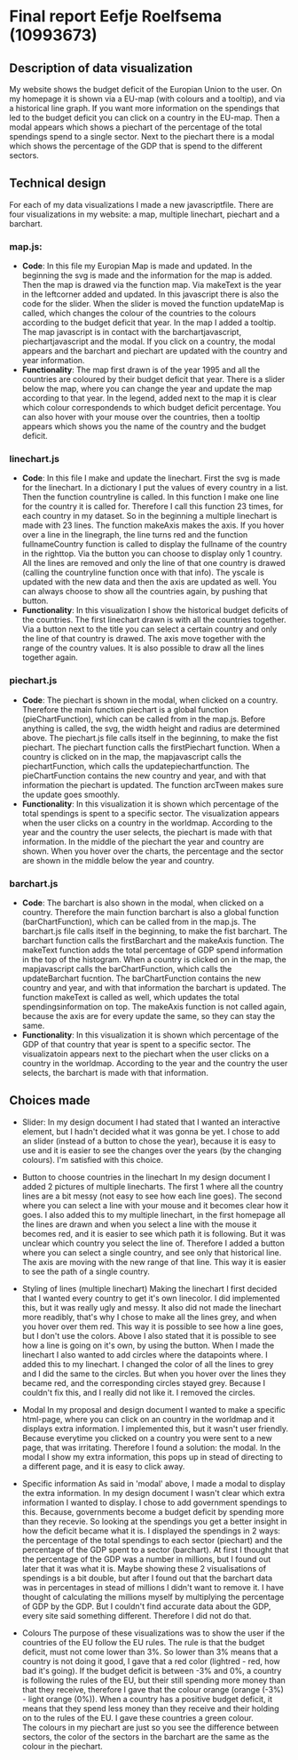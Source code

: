 # Final report Eefje Roelfsema (10993673)

## Description of data visualization

My website shows the budget deficit of the Europian Union to the user. On my homepage it is
shown via a EU-map (with colours and a tooltip), and via a historical line graph.
If you want more information on the spendings that led to the budget deficit you can click
on a country in the EU-map. Then a modal appears which shows a piechart of
the percentage of the total spendings spend to a single sector. Next to the piechart there is a modal which
shows the percentage of the GDP that is spend to the different sectors.

## Technical design

For each of my data visualizations I made a new javascriptfile. There are four visualizations in my
website: a map, multiple linechart, piechart and a barchart.

### map.js:
- <b>Code</b>: In this file my Europian Map is made and updated. In the beginning the svg is made and the information
for the map is added. Then the map is drawed via the function map. Via
makeText is the year in the leftcorner added and updated. In this javascript there is also the code for the slider.
When the slider is moved the function updateMap is called, which changes the colour of the countries to
the colours according to the budget deficit that year. In the map I added a tooltip.
The map javascript is in contact with the barchartjavascript, piechartjavascript and the modal.
If you click on a country, the modal appears and the barchart and piechart are updated
with the country and year information.
- <b>Functionality</b>: The map first drawn is of the year 1995 and all the countries are coloured
by their budget deficit that year. There is a slider below the map, where you can change the
year and update the map according to that year. In the legend, added next to the map
it is clear which colour correspondends to which budget deficit percentage. You can also hover with
your mouse over the countries, then a tooltip appears which shows you the name of the country and the budget deficit.

### linechart.js
- <b>Code</b>: In this file I make and update the linechart. First the svg is made for the linechart. In a
dictionary I put the values of every country in a list. Then the function countryline is called.
In this function I make one line for the country it is called for. Therefore I call this function
23 times, for each country in my dataset. So in the beginning a multiple linechart is made with 23 lines.
The function makeAxis makes the axis. If you hover over a line in the linegraph, the line turns red
and the function fullnameCountry function is called to display the fullname of the country in the righttop.
Via the button you can choose to display only 1 country. All the lines are removed and
only the line of that one country is drawed (calling the countryline function once with that info).
The yscale is updated with the new data and then the axis are updated as well. You can always choose to
show all the countries again, by pushing that button.
- <b>Functionality</b>: In this visualization I show the historical budget deficits of the countries.
The first linechart drawn is with all the countries together. Via a button next to the title you can
select a certain country and only the line of that country is drawed. The axis move together with
the range of the country values. It is also possible to draw all the lines together again.

### piechart.js
- <b>Code</b>: The piechart is shown in the modal, when clicked on a country. Therefore the main function piechart is a
global function (pieChartFunction), which can be called from in the map.js. Before anything is called, the svg,
the width height and radius are determined above. The piechart.js file calls itself in the beginning,
to make the fist piechart. The piechart function calls the firstPiechart function.
When a country is clicked on in the map, the mapjavascript calls the piechartFunction,
which calls the updatepiechartfunction. The pieChartFunction contains
the new country and year, and with that information the piechart is updated. The function arcTween
makes sure the update goes smoothly.
- <b>Functionality</b>: In this visualization it is shown which percentage of the total spendings is spent to
a specific sector. The visualization appears when the user clicks on a country in the worldmap.
According to the year and the country the user selects, the piechart is made with that information.
In the middle of the piechart the year and country are shown. When you hover over the charts, the
percentage and the sector are shown in the middle below the year and country.

### barchart.js
- <b>Code</b>: The barchart is also shown in the modal, when clicked on a country. Therefore the main function barchart is also a
global function (barChartFunction), which can be called from in the map.js. The barchart.js file calls itself in the beginning,
to make the fist barchart. The barchart function calls the firstBarchart and the makeAxis function. The makeText
function adds the total percentage of GDP spend information in the top of the histogram.
When a country is clicked on in the map, the mapjavascript calls the barChartFunction,
which calls the updateBarchart fucntion. The barChartFunction contains
the new country and year, and with that information the barchart is updated. The function makeText
is called as well, which updates the total spendingsinformation on top. The makeAxis function is not called again,
because the axis are for every update the same, so they can stay the same.
- <b>Functionality</b>: In this visualization it is shown which percentage of the GDP of that country that year is
spent to a specific sector. The visualizatoin appears next to the piechart when the user clicks on a country in the worldmap.
According to the year and the country the user selects, the barchart is made with that information.

## Choices made

- Slider:
In my design document I had stated that I wanted an interactive element, but I hadn't decided what it was gonna be yet.
I chose to add an slider (instead of a button to chose the year), because it is easy to use and it
is easier to see the changes over the years (by the changing colours). I'm satisfied with this choice.

- Button to choose countries in the linechart
In my design document I added 2 pictures of multiple linecharts. The first 1 where all the country lines
are a bit messy (not easy to see how each line goes). The second where you can select a line with your mouse
and it becomes clear how it goes. I also added this to my multiple linechart, in the first homepage all the lines
are drawn and when you select a line with the mouse it becomes red, and it is easier to see which path it is following.
But it was unclear which country you select the line of. Therefore I added a button where you can select a single country,
and see only that historical line. The axis are moving with the new range of that line. This way it is easier to see the
path of a single country.  

- Styling of lines (multiple linechart)
Making the linechart I first decided that I wanted every country to get it's own linecolor. I did
implemented this, but it was really ugly and messy. It also did not made the linechart more readibly, that's
why I chose to make all the lines grey, and when you hover over them red. This way it is possible to see how a line goes,
but I don't use the colors. Above I also stated that it is possible to see how a line is going on it's own, by using the
button. When I made the linechart I also wanted to add circles where the datapoints where. I added this to my
linechart. I changed the color of all the lines to grey and I did the same to the circles. But when you hover over
the lines they became red, and the corresponding circles stayed grey. Because I couldn't fix this, and I really did not
like it. I removed the circles.

- Modal
In my proposal and design document I wanted to make a specific html-page, where you can click on an country
in the worldmap and it displays extra information. I implemented this, but it wasn't user friendly. Because everytime
you clicked on a country you were sent to a new page, that was irritating. Therefore I found a solution: the modal.
In the modal I show my extra information, this pops up in stead of directing to a different page, and it is easy to click away.

- Specific information
As said in 'modal' above, I made a modal to display the extra information. In my design document I wasn't clear
which extra information I wanted to display. I chose to add government spendings to this. Because, governments become
a budget deficit by spending more than they recevie. So looking at the spendings you get a better insight in how the deficit
became what it is. I displayed the spendings in 2 ways: the percentage of the total spendings to each sector (piechart) and the
percentage of the GDP spent to a sector (barchart). At first I thought that the percentage of the GDP was a number
in millions, but I found out later that it was what it is. Maybe showing these 2 visualisations of spendings
is a bit double, but after I found out that the barchart data was in percentages in stead of millions I didn't want to
remove it. I have thought of calculating the millions myself by multiplying the percentage of GDP by the GDP. But I couldn't
find accurate data about the GDP, every site said something different. Therefore I did not do that.

- Colours
The purpose of these visualizations was to show the user if the countries of the EU follow the EU rules. The rule
is that the budget deficit, must not come lower than 3%. So lower than 3% means that a country is not doing it good,
I gave that a red color (lightred - red, how bad it's going). If the budget deficit is between -3% and 0%,
a country is following the rules of the EU, but their still spending more money than that they receive, therefore
I gave that the colour orange (orange (-3%) - light orange (0%)). When a country has a positive budget deficit, it means that
they spend less money than they receive and their holding on to the rules of the EU. I gave these countries
a green colour.  
The colours in my piechart are just so you see the difference between sectors, the color of the sectors in the barchart
are the same as the colour in the piechart.
